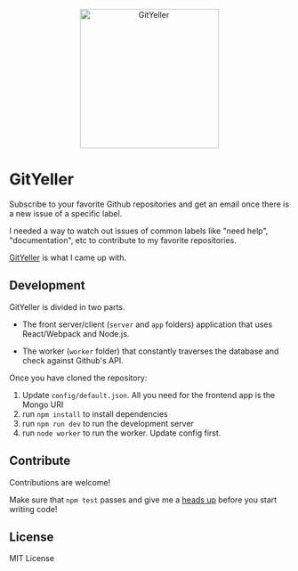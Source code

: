 <p align="center">
    <img 
        src="https://rawgit.com/kbariotis/gityeller/master/app/logo.svg" 
        alt="GitYeller"
        width="250px"
        >
</p>

# GitYeller
Subscribe to your favorite Github repositories and get an email once there is
a new issue of a specific label.

I needed a way to watch out issues of common labels like "need help", 
"documentation", etc to contribute to my favorite repositories. 

[GitYeller](https://gityeller.com) is what I came up with.

## Development

GitYeller is divided in two parts. 

* The front server/client (`server` and `app` folders) application that uses React/Webpack and Node.js.

* The worker (`worker` folder) that constantly traverses the database and check against Github's API.

Once you have cloned the repository:

1. Update `config/default.json`. All you need for the frontend app is the Mongo URI
2. run `npm install` to install dependencies
3. run `npm run dev` to run the development server
4. run `node worker` to run the worker. Update config first.

## Contribute

Contributions are welcome! 

Make sure that `npm test` passes and give me a [heads up](../../issues) before you
start writing code!

## License

MIT License
